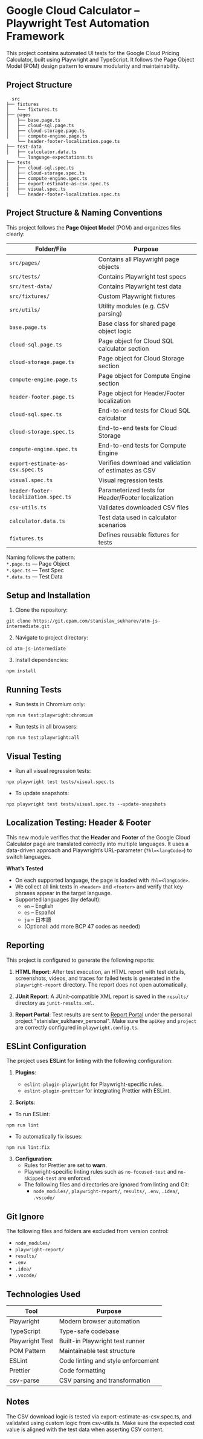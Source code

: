 # Google Cloud Calculator – Playwright Test Automation Framework
This project contains automated UI tests for the Google Cloud Pricing Calculator, built using Playwright and TypeScript.
It follows the Page Object Model (POM) design pattern to ensure modularity and maintainability.

## Project Structure

```
  src  
├── fixtures  
│   └── fixtures.ts  
├── pages  
│   ├── base.page.ts  
│   ├── cloud-sql.page.ts  
│   ├── cloud-storage.page.ts  
│   ├── compute-engine.page.ts
    └── header-footer-localization.page.ts  
├── test-data  
│   ├── calculator.data.ts 
    └── language-expectations.ts
├── tests  
│   ├── cloud-sql.spec.ts  
│   ├── cloud-storage.spec.ts  
│   ├── compute-engine.spec.ts  
|   ├── export-estimate-as-csv.spec.ts 
|   ├── visual.spec.ts
|   └── header-footer-localization.spec.ts 
```
## Project Structure & Naming Conventions

This project follows the **Page Object Model** (POM) and organizes files clearly:

| Folder/File                     | Purpose                                      |
|--------------------------------|----------------------------------------------|
| `src/pages/`                   | Contains all Playwright page objects         |
| `src/tests/`                   | Contains Playwright test specs               |
| `src/test-data/`               | Contains Playwright test data                |
| `src/fixtures/`                | Custom Playwright fixtures                   |
| `src/utils/`                   | Utility modules (e.g. CSV parsing)           |
| `base.page.ts`                 | Base class for shared page object logic      |
| `cloud-sql.page.ts`            | Page object for Cloud SQL calculator section |
| `cloud-storage.page.ts`        | Page object for Cloud Storage section        |
| `compute-engine.page.ts`       | Page object for Compute Engine section       |
| `header-footer.page.ts`        | Page object for Header/Footer localization |
| `cloud-sql.spec.ts`            | End-to-end tests for Cloud SQL calculator    |
| `cloud-storage.spec.ts`        | End-to-end tests for Cloud Storage           |
| `compute-engine.spec.ts`       | End-to-end tests for Compute Engine          |
| `export-estimate-as-csv.spec.ts`| Verifies download and validation of estimates as CSV |
| `visual.spec.ts`                 | Visual regression tests                    |
| `header-footer-localization.spec.ts` | Parameterized tests for Header/Footer localization|
| `csv-utils.ts`                 | Validates downloaded CSV files               |
| `calculator.data.ts`           | Test data used in calculator scenarios       |
| `fixtures.ts`                  | Defines reusable fixtures for tests          |

Naming follows the pattern:  
`*.page.ts` — Page Object  
`*.spec.ts` — Test Spec  
`*.data.ts` — Test Data  

## Setup and Installation

1. Clone the repository:

`git clone https://git.epam.com/stanislav_sukharev/atm-js-intermediate.git`

2. Navigate to project directory:

`cd atm-js-intermediate`

3. Install dependencies:

`npm install`

## Running Tests

- Run tests in Chromium only:

`npm run test:playwright:chromium`

- Run tests in all browsers:

`npm run test:playwright:all`
## Visual Testing
- Run all visual regression tests:

`npx playwright test tests/visual.spec.ts`

- To update snapshots:

`npx playwright test tests/visual.spec.ts --update-snapshots`

## Localization Testing: Header & Footer

This new module verifies that the **Header** and **Footer** of the Google Cloud Calculator page are translated correctly into multiple languages. It uses a data-driven approach and Playwright’s URL-parameter (`?hl=<langCode>`) to switch languages.

**What’s Tested**

- On each supported language, the page is loaded with `?hl=<langCode>`.  
- We collect all link texts in `<header>` and `<footer>` and verify that key phrases appear in the target language.  
- Supported languages (by default):  
  - `en` – English  
  - `es` – Español  
  - `ja` – 日本語  
  - (Optional: add more BCP 47 codes as needed)

## Reporting

This project is configured to generate the following reports:

1. **HTML Report**: After test execution, an HTML report with test details, screenshots, videos, and traces for failed tests is generated in the `playwright-report` directory. The report does not open automatically.

2. **JUnit Report**: A JUnit-compatible XML report is saved in the `results/` directory as `junit-results.xml`.

3. **Report Portal**: Test results are sent to [Report Portal](https://reportportal.epam.com) under the personal project "stanislav_sukharev_personal". Make sure the `apiKey` and `project` are correctly configured in `playwright.config.ts`.

## ESLint Configuration

The project uses **ESLint** for linting with the following configuration:

1. **Plugins**:
   - `eslint-plugin-playwright` for Playwright-specific rules.
   - `eslint-plugin-prettier` for integrating Prettier with ESLint.

2. **Scripts**:
- To run ESLint:
     
`npm run lint`
     
- To automatically fix issues:
    
`npm run lint:fix`


3. **Configuration**:
   - Rules for Prettier are set to **warn**.
   - Playwright-specific linting rules such as `no-focused-test` and `no-skipped-test` are enforced.
   - The following files and directories are ignored from linting and Git:
     - `node_modules/`, `playwright-report/`, `results/`, `.env`, `.idea/`, `.vscode/`

## Git Ignore

The following files and folders are excluded from version control:

- `node_modules/`
- `playwright-report/`
- `results/`
- `.env`
- `.idea/`
- `.vscode/`

## Technologies Used

| Tool             | Purpose                          |
|------------------|----------------------------------|
| Playwright       | Modern browser automation        |
| TypeScript       | Type-safe codebase               |
| Playwright Test  | Built-in Playwright test runner  |
| POM Pattern      | Maintainable test structure      |
| ESLint           | Code linting and style enforcement |
| Prettier         | Code formatting                  |
| csv-parse	       | CSV parsing and transformation   |

## Notes
The CSV download logic is tested via export-estimate-as-csv.spec.ts, and validated using custom logic from csv-utils.ts.
Make sure the expected cost value is aligned with the test data when asserting CSV content.